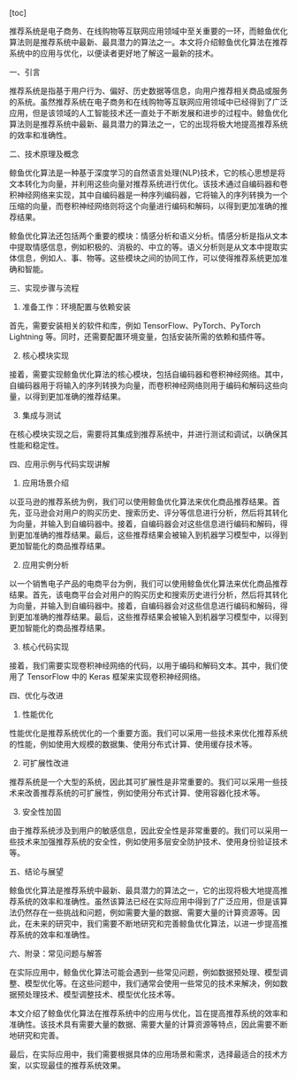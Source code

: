 
[toc]                    
                
                
推荐系统是电子商务、在线购物等互联网应用领域中至关重要的一环，而鲸鱼优化算法则是推荐系统中最新、最具潜力的算法之一。本文将介绍鲸鱼优化算法在推荐系统中的应用与优化，以便读者更好地了解这一最新的技术。

一、引言

推荐系统是指基于用户行为、偏好、历史数据等信息，向用户推荐相关商品或服务的系统。虽然推荐系统在电子商务和在线购物等互联网应用领域中已经得到了广泛应用，但是该领域的人工智能技术还一直处于不断发展和进步的过程中。鲸鱼优化算法则是推荐系统中最新、最具潜力的算法之一，它的出现将极大地提高推荐系统的效率和准确性。

二、技术原理及概念

鲸鱼优化算法是一种基于深度学习的自然语言处理(NLP)技术，它的核心思想是将文本转化为向量，并利用这些向量对推荐系统进行优化。该技术通过自编码器和卷积神经网络来实现，其中自编码器是一种序列编码器，它将输入的序列转换为一个压缩的向量，而卷积神经网络则将这个向量进行编码和解码，以得到更加准确的推荐结果。

鲸鱼优化算法还包括两个重要的模块：情感分析和语义分析。情感分析是指从文本中提取情感信息，例如积极的、消极的、中立的等。语义分析则是从文本中提取实体信息，例如人、事、物等。这些模块之间的协同工作，可以使得推荐系统更加准确和智能。

三、实现步骤与流程

1. 准备工作：环境配置与依赖安装

首先，需要安装相关的软件和库，例如 TensorFlow、PyTorch、PyTorch Lightning 等。同时，还需要配置环境变量，包括安装所需的依赖和插件等。

2. 核心模块实现

接着，需要实现鲸鱼优化算法的核心模块，包括自编码器和卷积神经网络。其中，自编码器用于将输入的序列转换为向量，而卷积神经网络则用于编码和解码这些向量，以得到更加准确的推荐结果。

3. 集成与测试

在核心模块实现之后，需要将其集成到推荐系统中，并进行测试和调试，以确保其性能和稳定性。

四、应用示例与代码实现讲解

1. 应用场景介绍

以亚马逊的推荐系统为例，我们可以使用鲸鱼优化算法来优化商品推荐结果。首先，亚马逊会对用户的购买历史、搜索历史、评分等信息进行分析，然后将其转化为向量，并输入到自编码器中。接着，自编码器会对这些信息进行编码和解码，得到更加准确的推荐结果。最后，这些推荐结果会被输入到机器学习模型中，以得到更加智能化的商品推荐结果。

2. 应用实例分析

以一个销售电子产品的电商平台为例，我们可以使用鲸鱼优化算法来优化商品推荐结果。首先，该电商平台会对用户的购买历史和搜索历史进行分析，然后将其转化为向量，并输入到自编码器中。接着，自编码器会对这些信息进行编码和解码，得到更加准确的推荐结果。最后，这些推荐结果会被输入到机器学习模型中，以得到更加智能化的商品推荐结果。

3. 核心代码实现

接着，我们需要实现卷积神经网络的代码，以用于编码和解码文本。其中，我们使用了 TensorFlow 中的 Keras 框架来实现卷积神经网络。

四、优化与改进

1. 性能优化

性能优化是推荐系统优化的一个重要方面。我们可以采用一些技术来优化推荐系统的性能，例如使用大规模的数据集、使用分布式计算、使用缓存技术等。

2. 可扩展性改进

推荐系统是一个大型的系统，因此其可扩展性是非常重要的。我们可以采用一些技术来改善推荐系统的可扩展性，例如使用分布式计算、使用容器化技术等。

3. 安全性加固

由于推荐系统涉及到用户的敏感信息，因此安全性是非常重要的。我们可以采用一些技术来加强推荐系统的安全性，例如使用多层安全防护技术、使用身份验证技术等。

五、结论与展望

鲸鱼优化算法是推荐系统中最新、最具潜力的算法之一，它的出现将极大地提高推荐系统的效率和准确性。虽然该算法已经在实际应用中得到了广泛应用，但是该算法仍然存在一些挑战和问题，例如需要大量的数据、需要大量的计算资源等。因此，在未来的研究中，我们需要不断地研究和完善鲸鱼优化算法，以进一步提高推荐系统的效率和准确性。

六、附录：常见问题与解答

在实际应用中，鲸鱼优化算法可能会遇到一些常见问题，例如数据预处理、模型调整、模型优化等。在这些问题中，我们通常会使用一些常见的技术来解决，例如数据预处理技术、模型调整技术、模型优化技术等。

本文介绍了鲸鱼优化算法在推荐系统中的应用与优化，旨在提高推荐系统的效率和准确性。该技术具有需要大量的数据、需要大量的计算资源等特点，因此需要不断地研究和完善。

最后，在实际应用中，我们需要根据具体的应用场景和需求，选择最适合的技术方案，以实现最佳的推荐系统效果。

